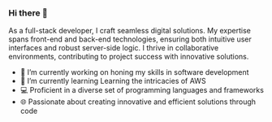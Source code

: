 ### Hi there 👋

As a full-stack developer, I craft seamless digital solutions. My expertise spans front-end and back-end technologies, ensuring both intuitive user interfaces and robust server-side logic. I thrive in collaborative environments, contributing to project success with innovative solutions.

- 🔭 I’m currently working on honing my skills in software development
- 🌱 I’m currently learning Learning the intricacies of AWS
- 💻 Proficient in a diverse set of programming languages and frameworks
- 🌐 Passionate about creating innovative and efficient solutions through code


